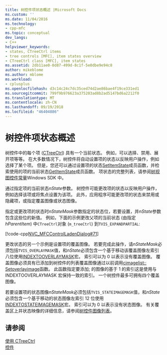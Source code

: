```yaml
---
title: 树控件项状态概述 |Microsoft Docs
ms.custom: ''
ms.date: 11/04/2016
ms.technology:
- cpp-mfc
ms.topic: conceptual
dev_langs:
- C++
helpviewer_keywords:
- states, CTreeCtrl items
- tree controls [MFC], item states overview
- CTreeCtrl class [MFC], item states
ms.assetid: 2db11ae0-0d87-499d-8c1f-5e0dbe9e94c8
author: mikeblome
ms.author: mblome
ms.workload:
- cplusplus
ms.openlocfilehash: d3c14c24c7dc35ced74d2ae86bae4f19ce331ed1
ms.sourcegitcommit: 799f9b976623a375203ad8b2ad5147bd6a2212f0
ms.translationtype: MT
ms.contentlocale: zh-CN
ms.lasthandoff: 09/19/2018
ms.locfileid: "46404886"
---
```

# <a name="tree-control-item-states-overview"></a>树控件项状态概述

树控件中的每个项 ([CTreeCtrl](../mfc/reference/ctreectrl-class.md)) 具有一个当前状态。 例如，可以选择、禁用、展开项等等。 在大多数情况下，树控件将自动设置项的状态以反映用户操作，例如选择了某个项。 但是，您还可以通过设置项的状态[SetItemState](../mfc/reference/ctreectrl-class.md#setitemstate)成员函数，并检索使用的项的当前状态[GetItemState](../mfc/reference/ctreectrl-class.md#getitemstate)成员函数。 项状态的完整列表，请参阅[树视图控件常量](/windows/desktop/Controls/tree-view-control-item-states)Windows SDK 中。

通过指定项的当前状态*nState*参数。 树控件可能更改项的状态以反映用户操作，例如选择该项或将焦点设置为该项。 此外，应用程序可能更改项的状态来禁用或隐藏项，或指定覆盖图像或状态图像。

指定或更改项的状态时*nStateMask*参数指定的状态位，若要设置，并*nState*参数包含这些位的新值。 例如，下面的示例更改父项的当前状态 (由指定*hParentItem*) 中`CTreeCtrl`对象 (`m_treeCtrl`) 到`TVIS_EXPANDPARTIAL`:

[!code-cpp[NVC_MFCControlLadenDialog#71](../mfc/codesnippet/cpp/tree-control-item-states-overview_1.cpp)]

更改状态的另一个示例是设置项的覆盖图像。 若要完成此操作，请*nStateMask*必须包括`TVIS_OVERLAYMASK`值，和*nState*必须包含一个基于移动该覆盖图像左索引八位使用[INDEXTOOVERLAYMASK](/windows/desktop/api/commctrl/nf-commctrl-indextooverlaymask)宏。 索引可以为 0 以表示没有覆盖图像。 覆盖图像必须具有已添加到树控件的列表覆盖图像通过以前调用[cimagelist:: Setoverlayimage](../mfc/reference/cimagelist-class.md#setoverlayimage)函数。 此函数指定要添加; 的图像的基于 1 的索引这是使用与 INDEXTOOVERLAYMASK 宏保持一致的索引。 一个树控件最多可拥有四个覆盖图像。

若要设置项的状态图像*nStateMask*必须包括`TVIS_STATEIMAGEMASK`值，和*nState*必须包含一个基于移动的状态图像左索引 12 位使用[INDEXTOSTATEIMAGEMASK](/windows/desktop/api/commctrl/nf-commctrl-indextostateimagemask)宏。 索引可以为 0 以表示没有状态图像。 有关覆盖区上并状态映像的详细信息，请参阅[树控件图像列表](../mfc/tree-control-image-lists.md)。

## <a name="see-also"></a>请参阅

[使用 CTreeCtrl](../mfc/using-ctreectrl.md)<br/>
[控件](../mfc/controls-mfc.md)

